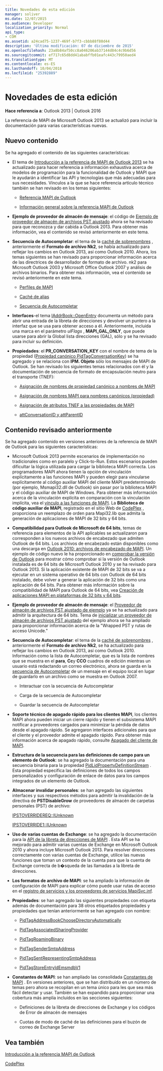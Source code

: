 ```yaml
---
title: Novedades de esta edición
manager: soliver
ms.date: 12/07/2015
ms.audience: Developer
localization_priority: Normal
api_type:
- COM
ms.assetid: a24cad75-1237-469f-b7f3-cbbb88f80d44
description: 'Última modificación: 07 de diciembre de 2015'
ms.openlocfilehash: 23a8b84af50cc8a046206ab37144d84c4c9b6d56
ms.sourcegitcommit: ef717c65d8dd41ababffb01eafc443c79950aed4
ms.translationtype: MT
ms.contentlocale: es-ES
ms.lasthandoff: 10/04/2018
ms.locfileid: "25392889"
---
```

# <a name="whats-new-in-this-edition"></a>Novedades de esta edición

 
  
**Hace referencia a**: Outlook 2013 | Outlook 2016 
  
La referencia de MAPI de Microsoft Outlook 2013 se actualizó para incluir la documentación para varias características nuevas. 
  
## <a name="new-content"></a>Nuevo contenido

Se ha agregado el contenido de las siguientes características:
  
- El tema de [Introducción a la referencia de MAPI de Outlook 2013](getting-started-with-the-outlook-mapi-reference.md) se ha actualizado para hacer referencia a información exhaustiva acerca de modelos de programación para la funcionalidad de Outlook y MAPI que le ayudarán a identificar las API y tecnologías que más adecuadas para sus necesidades. Vínculos a la que se hace referencia artículo técnico también se han revisado en los temas siguientes: 
    
  - [Referencia MAPI de Outlook](outlook-mapi-reference.md)
    
  - [Información general sobre la referencia MAPI de Outlook](outlook-mapi-reference-overview.md)
    
- **Ejemplo de proveedor de almacén de mensaje**: el código de [Ejemplo de proveedor de almacén de archivos PST ajustado](message-store-provider-sample.md) ahora se ha revisado para que reconozca y dar cabida a Outlook 2013. Para obtener más información, vea el contenido se revisó anteriormente en este tema. 
    
- **Secuencia de Autocompletar**: el tema de la [caché de sobrenombres](nickname-cache.md) , anteriormente el **Formato de archivo Nk2**, se había actualizado para reflejar los cambios en Outlook 2013, así como Outlook 2010. Ahora, los temas siguientes se han revisado para proporcionar información acerca de las directrices de desarrollador de formato de archivo. nk2 para Microsoft Outlook 2003 y Microsoft Office Outlook 2007 y análisis de archivos binarios. Para obtener más información, vea el contenido se revisó anteriormente en este tema.
    
  - [Perfiles de MAPI](mapi-profiles.md)
    
  - [Caché de alias](nickname-cache.md)
    
  - [Secuencia de Autocompletar](autocomplete-stream.md)
    
- **Interfaces**-el tema [IAddrBook::OpenEntry](iaddrbook-openentry.md) documenta un método para abrir una entrada de la libreta de direcciones y devolver un puntero a la interfaz que se usa para obtener acceso a él. Anteriormente, incluida una marca en el parámetro *ulFlags* , **MAPI_GAL_ONLY**, que puede usarse para abrir la Global lista direcciones (GAL), sólo y se ha revisado para incluir su definición.
    
- **Propiedades**: el **PR_CONVERSATION_KEY** con el nombre de tema de la propiedad ([Propiedad canónico PidTagConversationKey](pidtagconversationkey-canonical-property.md)) se ha agregado y se relaciona con **IPM. Objeto** sólo los mensajes de MAPI de Outlook. Se han revisado los siguientes temas relacionados con él y la documentación de secuencia de formato de encapsulación neutro para el transporte (TNEF): 
    
  - [Asignación de nombres de propiedad canónico a nombres de MAPI](mapping-canonical-property-names-to-mapi-names.md)
    
  - [Asignación de nombres MAPI para nombres canónicos (propiedad)](mapping-mapi-names-to-canonical-property-names.md)
    
  - [Asignación de atributos TNEF a las propiedades de MAPI](mapping-of-tnef-attributes-to-mapi-properties.md)
    
  - [attConversationID y attParentID](attconversationid-and-attparentid.md)
    
## <a name="previously-revised-content"></a>Contenido revisado anteriormente

Se ha agregado contenido en versiones anteriores de la referencia de MAPI de Outlook para las siguientes características:
  
- Microsoft Outlook 2013 permite escenarios de implementación no tradicionales como en paralelo y Click-to-Run. Estos escenarios pueden dificultar la lógica utilizada para cargar la biblioteca MAPI correcta. Los programadores MAPI ahora tienen la opción de vinculación explícitamente a las funciones MAPI y pueden elegir para vincularse explícitamente al código auxiliar MAPI del cliente MAPI predeterminado (por ejemplo, Msmapi32.dll de Outlook) sin pasar por la biblioteca MAPI y el código auxiliar de MAPI de Windows. Para obtener más información acerca de la vinculación explícita en comparación con la vinculación implícita, vea el [vínculo a las funciones de MAPI](how-to-link-to-mapi-functions.md). La **Biblioteca de código auxiliar de MAPI**, registrado en el sitio Web de [CodePlex](https://mapistublibrary.codeplex.com/) , proporciona un reemplazo de orden para Mapi32.lib que admita la generación de aplicaciones de MAPI de 32 bits y 64 bits. 
    
- **Compatibilidad para Outlook de Microsoft de 64 bits**, temas de referencia para elementos de la API aplicables se actualizaron para corresponden a los nuevos archivos de encabezado que admiten Outlook de 64 bits. Los archivos de encabezado están disponibles como una descarga en [Outlook 2010: archivos de encabezado de MAPI](https://www.microsoft.com/downloads/details.aspx?FamilyID=f8d01fc8-f7b5-4228-baa3-817488a66db1). Un ejemplo de código nuevo le ha proporcionado en [comprobar la versión de Outlook](how-to-check-the-version-of-outlook.md) para mostrar cómo comprobar si la versión de Outlook instalada es de 64 bits de Microsoft Outlook 2010 y se ha revisado para Outlook 2013. Si la aplicación existente de MAPI de 32 bits se va a ejecutar en un sistema operativo de 64 bits con Outlook de 64 bits instalado, debe volver a generar la aplicación de 32 bits como una aplicación de 64 bits. Para obtener más información sobre la compatibilidad de MAPI para Outlook de 64 bits, vea [Creación de aplicaciones MAPI en plataformas de 32 bits y 64 bits](building-mapi-applications-on-32-bit-and-64-bit-platforms.md).
    
- **Ejemplo de proveedor de almacén de mensaje**: el [Proveedor de almacén de archivos PST ajustado de ejemplo](message-store-provider-sample.md) ya se ha actualizado para admitir la arquitectura de 64 bits. Tema de [inicializar un proveedor de almacén de archivos PST ajustado](initializing-a-wrapped-pst-store-provider.md) del ejemplo ahora se ha ampliado para proporcionar información acerca de la "Wrapped PST y rutas de acceso Unicode." 
    
- **Secuencia de Autocompletar**: el tema de la [caché de sobrenombres](nickname-cache.md) , anteriormente el **Formato de archivo Nk2**, se ha actualizado para reflejar los cambios en Outlook 2013, así como Outlook 2010. Información como la lista de Autocompletar, que es la lista de nombres que se muestra en el **para**, **Cc**y **CCO** cuadros de edición mientras un usuario está redactando un correo electrónico, ahora se guarda en la [secuencia de Autocompletar](autocomplete-stream.md) de un mensaje en el equipo local en lugar de guardarlo en un archivo como se muestra en Outlook 2007. 
    
  - Interactuar con la secuencia de Autocompletar
    
  - Carga de la secuencia de Autocompletar
    
  - Guardar la secuencia de Autocompletar
    
- **Soporte técnico de apagado rápido para los clientes MAPI**, los clientes MAPI ahora pueden iniciar un cierre rápido y tienen el subsistema MAPI notificar a proveedores cargados para minimizar la pérdida de datos desde el apagado rápido. Se agregaron interfaces adicionales para que el cliente y el proveedor admite el apagado rápido. Para obtener más información acerca de apagado rápido, consulte [Apagado del cliente de MAPI](client-shutdown-in-mapi.md).
    
- **Estructura de la secuencia para las definiciones de campo para un elemento de Outlook**: se ha agregado la documentación para una secuencia binaria para la propiedad [PidLidPropertyDefinitionStream](pidlidpropertydefinitionstream-canonical-property.md) . Esta propiedad especifica las definiciones de todos los campos personalizados y configuración de enlace de datos para los campos integrados de un elemento de Outlook. 
    
- **Almacenar invalidar personales**: se han agregado las siguientes interfaces y sus respectivos métodos para admitir la invalidación de la directiva de **PSTDisableGrow** de proveedores de almacén de carpetas personales (PST) de archivo: 
    
    [IPSTOVERRIDEREQ::IUnknown](ipstoverridereqiunknown.md)
    
    [IPSTOVERRIDE1::IUnknown](ipstoverride1iunknown.md)
    
- **Uso de varias cuentas de Exchange**: se ha agregado la documentación para la [API de la libreta de direcciones de MAPI](using-multiple-exchange-accounts.md) . Esta API se ha mejorado para admitir varias cuentas de Exchange en Microsoft Outlook 2010 y ahora incluye Microsoft Outlook 2013. Para resolver direcciones correctamente con varias cuentas de Exchange, utilice las nuevas funciones que toman un contexto de la cuenta para que la cuenta de Exchange correcta de b�squeda de las llamadas a la libreta de direcciones. 
    
- **Los formatos de archivo de MAPI**: se ha ampliado la información de configuración de MAPI para explicar cómo puede usar rutas de acceso en el [registro de servicios y los proveedores de servicios MapiSvc.inf](registering-services-and-service-providers-in-mapisvc-inf.md).
    
- **Propiedades**: se han agregado las siguientes propiedades con etiqueta además de documentación para 38 otros etiquetados propiedades y propiedades que tenían anteriormente se han agregado con nombre:
    
  - [PidTagAddressBookChooseDirectoryAutomatically](pidtagaddressbookchoosedirectoryautomatically-canonical-property.md)
    
  - [PidTagAssociatedSharingProvider](pidtagassociatedsharingprovider-canonical-property.md)
    
  - [PidTagRoamingBinary](pidtagroamingbinary-canonical-property.md)
    
  - [PidTagSenderSmtpAddress](pidtagsendersmtpaddress-canonical-property.md)
    
  - [PidTagSentRepresentingSmtpAddress](pidtagsentrepresentingsmtpaddress-canonical-property.md)
    
  - [PidTagStoreEntryIdEmsmdbV1](pidtagstoreentryidemsmdbv1-canonical-property.md)
    
- **Constantes de MAPI**: se han ampliado las consolidada [Constantes de MAPI](mapi-constants.md) . En versiones anteriores, que se han distribuido en un número de temas pero ahora se recopilan en un tema único para les que sea más fácil detectar y usar. También se han expandido para proporcionar una cobertura más amplia incluidos en las secciones siguientes: 
    
  - Definiciones de la libreta de direcciones de Exchange y los códigos de Error de almacén de mensajes
    
  - Cuotas de modo de caché de las definiciones para el buzón de correo de Exchange Server
    
## <a name="see-also"></a>Vea también



[Introducción a la referencia MAPI de Outlook](getting-started-with-the-outlook-mapi-reference.md)
  
[CodePlex](https://mapistublibrary.codeplex.com/)

